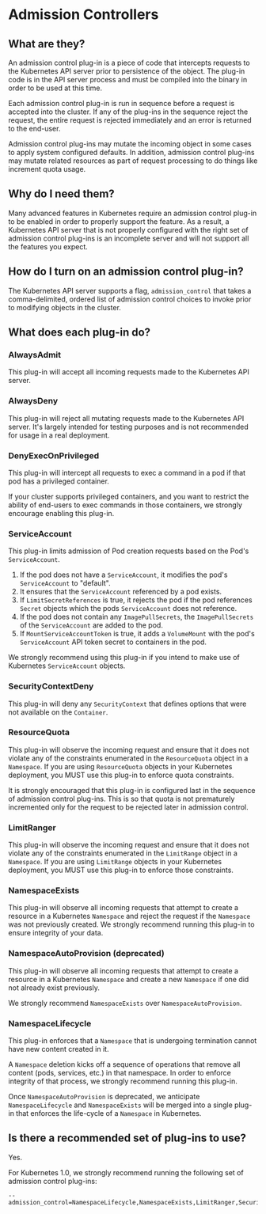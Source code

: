 # Admission Controllers

## What are they?

An admission control plug-in is a piece of code that intercepts requests to the Kubernetes
API server prior to persistence of the object.  The plug-in code is in the API server process
and must be compiled into the binary in order to be used at this time.

Each admission control plug-in is run in sequence before a request is accepted into the cluster.  If
any of the plug-ins in the sequence reject the request, the entire request is rejected immediately
and an error is returned to the end-user.

Admission control plug-ins may mutate the incoming object in some cases to apply system configured
defaults.  In addition, admission control plug-ins may mutate related resources as part of request
processing to do things like increment quota usage.

## Why do I need them?

Many advanced features in Kubernetes require an admission control plug-in to be enabled in order
to properly support the feature.  As a result, a Kubernetes API server that is not properly
configured with the right set of admission control plug-ins is an incomplete server and will not
support all the features you expect.

## How do I turn on an admission control plug-in?

The Kubernetes API server supports a flag, ```admission_control``` that takes a comma-delimited,
ordered list of admission control choices to invoke prior to modifying objects in the cluster.

## What does each plug-in do?

### AlwaysAdmit

This plug-in will accept all incoming requests made to the Kubernetes API server.

### AlwaysDeny

This plug-in will reject all mutating requests made to the Kubernetes API server.  It's largely intended
for testing purposes and is not recommended for usage in a real deployment.

### DenyExecOnPrivileged

This plug-in will intercept all requests to exec a command in a pod if that pod has a privileged container.

If your cluster supports privileged containers, and you want to restrict the ability of end-users to exec
commands in those containers, we strongly encourage enabling this plug-in.

### ServiceAccount

This plug-in limits admission of Pod creation requests based on the Pod's ```ServiceAccount```.

1. If the pod does not have a ```ServiceAccount```, it modifies the pod's ```ServiceAccount``` to "default".
2. It ensures that the ```ServiceAccount``` referenced by a pod exists.
3. If ```LimitSecretReferences``` is true, it rejects the pod if the pod references ```Secret``` objects which the pods
```ServiceAccount``` does not reference.
4. If the pod does not contain any ```ImagePullSecrets```, the ```ImagePullSecrets``` of the
```ServiceAccount``` are added to the pod.
5. If ```MountServiceAccountToken``` is true, it adds a ```VolumeMount``` with the pod's
```ServiceAccount``` API token secret to containers in the pod.

We strongly recommend using this plug-in if you intend to make use of Kubernetes ```ServiceAccount``` objects.

### SecurityContextDeny

This plug-in will deny any ```SecurityContext``` that defines options that were not available on the ```Container```.

### ResourceQuota

This plug-in will observe the incoming request and ensure that it does not violate any of the constraints
enumerated in the ```ResourceQuota``` object in a ```Namespace```.  If you are using ```ResourceQuota```
objects in your Kubernetes deployment, you MUST use this plug-in to enforce quota constraints.

It is strongly encouraged that this plug-in is configured last in the sequence of admission control plug-ins.  This is
so that quota is not prematurely incremented only for the request to be rejected later in admission control.

### LimitRanger

This plug-in will observe the incoming request and ensure that it does not violate any of the constraints
enumerated in the ```LimitRange``` object in a ```Namespace```.  If you are using ```LimitRange``` objects in
your Kubernetes deployment, you MUST use this plug-in to enforce those constraints.

### NamespaceExists

This plug-in will observe all incoming requests that attempt to create a resource in a Kubernetes ```Namespace```
and reject the request if the ```Namespace``` was not previously created.  We strongly recommend running
this plug-in to ensure integrity of your data.

### NamespaceAutoProvision (deprecated)

This plug-in will observe all incoming requests that attempt to create a resource in a Kubernetes ```Namespace```
and create a new ```Namespace``` if one did not already exist previously.

We strongly recommend ```NamespaceExists``` over ```NamespaceAutoProvision```.

### NamespaceLifecycle

This plug-in enforces that a ```Namespace``` that is undergoing termination cannot have new content created in it.

A ```Namespace``` deletion kicks off a sequence of operations that remove all content (pods, services, etc.) in that
namespace.  In order to enforce integrity of that process, we strongly recommend running this plug-in.

Once ```NamespaceAutoProvision``` is deprecated, we anticipate ```NamespaceLifecycle``` and ```NamespaceExists``` will
be merged into a single plug-in that enforces the life-cycle of a ```Namespace``` in Kubernetes.

## Is there a recommended set of plug-ins to use?

Yes.

For Kubernetes 1.0, we strongly recommend running the following set of admission control plug-ins:

```shell
--admission_control=NamespaceLifecycle,NamespaceExists,LimitRanger,SecurityContextDeny,ServiceAccount,ResourceQuota
```
